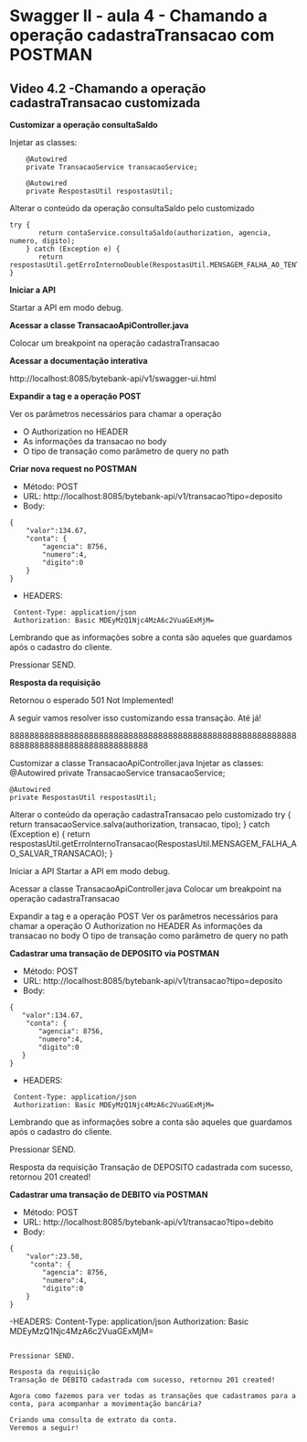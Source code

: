 # Swagger II - aula 4 - Chamando a operação cadastraTransacao com POSTMAN

## Video 4.2 -Chamando a operação cadastraTransacao customizada


**Customizar a operação consultaSaldo**

Injetar as classes: 
```
    @Autowired
	private TransacaoService transacaoService;

	@Autowired
	private RespostasUtil respostasUtil;
```

Alterar o conteúdo da operação consultaSaldo pelo customizado
```
try {
       return contaService.consultaSaldo(authorization, agencia, numero, digito);
    } catch (Exception e) {
       return respostasUtil.getErroInternoDouble(RespostasUtil.MENSAGEM_FALHA_AO_TENTAR_CONSULTAR_SALDO);
}
```


**Iniciar a API**

Startar a API em modo debug.

**Acessar a classe TransacaoApiController.java**

Colocar um breakpoint na operação cadastraTransacao

**Acessar a documentação interativa**

http://localhost:8085/bytebank-api/v1/swagger-ui.html 

**Expandir a tag e a operação POST**

Ver os parâmetros necessários para chamar a operação

- O Authorization no HEADER
- As informações da transacao no body 
- O tipo de transação como parâmetro de query no path

**Criar nova request no POSTMAN**

- Método: POST
- URL: http://localhost:8085/bytebank-api/v1/transacao?tipo=deposito
- Body:
```
{
	"valor":134.67,
	"conta": {
		"agencia": 8756,
		"numero":4,
		"digito":0
	}
}
```
- HEADERS:
```
 Content-Type: application/json
 Authorization: Basic MDEyMzQ1Njc4MzA6c2VuaGExMjM=
```

Lembrando que as informações sobre a conta são aqueles que guardamos após o cadastro do cliente.

Pressionar SEND.

**Resposta da requisição**

Retornou o esperado 501 Not Implemented!

A seguir vamos resolver isso customizando essa transação.
Até já!


88888888888888888888888888888888888888888888888888888888888888888888888888888888888888

Customizar a classe TransacaoApiController.java
Injetar as classes: 
            @Autowired
	private TransacaoService transacaoService;

	@Autowired
	private RespostasUtil respostasUtil;

Alterar o conteúdo da operação cadastraTransacao pelo customizado
          try {
			return transacaoService.salva(authorization, transacao, tipo);
		} catch (Exception e) {
			return respostasUtil.getErroInternoTransacao(RespostasUtil.MENSAGEM_FALHA_AO_SALVAR_TRANSACAO);
		}


Iniciar a API
Startar a API em modo debug.

Acessar a classe TransacaoApiController.java
Colocar um breakpoint na operação cadastraTransacao

Expandir a tag e a operação POST
Ver os parâmetros necessários para chamar a operação
O Authorization no HEADER
As informações da transacao no body 
O tipo de transação como parâmetro de query no path

**Cadastrar uma transação de DEPOSITO via POSTMAN**

- Método: POST
- URL: http://localhost:8085/bytebank-api/v1/transacao?tipo=deposito
- Body: 
 ```
 {
    "valor":134.67,
     "conta": {
		"agencia": 8756,
		"numero":4,
		"digito":0
	}
}
```

- HEADERS:
```
 Content-Type: application/json
 Authorization: Basic MDEyMzQ1Njc4MzA6c2VuaGExMjM=
```

Lembrando que as informações sobre a conta são aqueles que guardamos após o cadastro do cliente.

Pressionar SEND.

Resposta da requisição
Transação de DEPOSITO cadastrada com sucesso, retornou 201 created!


**Cadastrar uma transação de DEBITO via POSTMAN**

- Método: POST
- URL: http://localhost:8085/bytebank-api/v1/transacao?tipo=debito
- Body: 
```
{
    "valor":23.50,
     "conta": {
		"agencia": 8756,
		"numero":4,
		"digito":0
	}
}
```
-HEADERS:
 Content-Type: application/json
 Authorization: Basic MDEyMzQ1Njc4MzA6c2VuaGExMjM=
```

Pressionar SEND.

Resposta da requisição
Transação de DEBITO cadastrada com sucesso, retornou 201 created!

Agora como fazemos para ver todas as transações que cadastramos para a conta, para acompanhar a movimentação bancária?

Criando uma consulta de extrato da conta.
Veremos a seguir!
